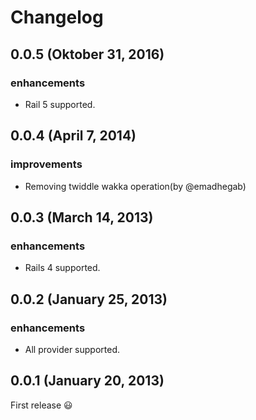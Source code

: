 # Changelog

## 0.0.5 (Oktober 31, 2016)

### enhancements

* Rail 5 supported.

## 0.0.4 (April 7, 2014)

### improvements

* Removing twiddle wakka operation(by @emadhegab)

## 0.0.3 (March 14, 2013)

### enhancements

* Rails 4 supported.

## 0.0.2 (January 25, 2013)

### enhancements

* All provider supported.

## 0.0.1 (January 20, 2013)

First release :smiley:
